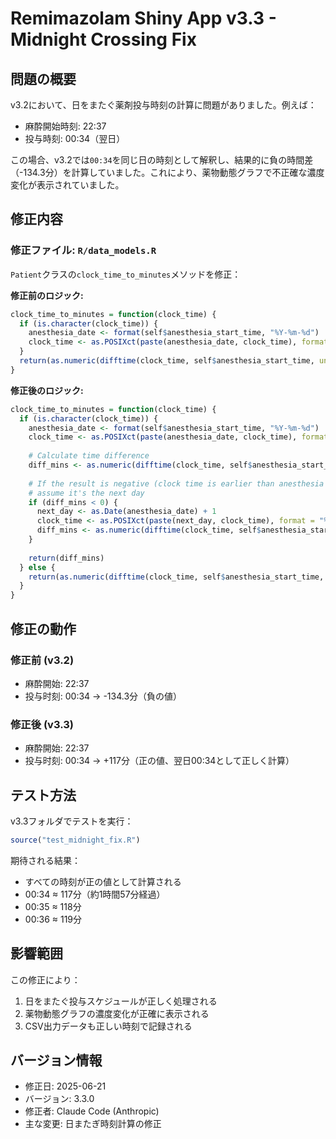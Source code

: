# Remimazolam Shiny App v3.3 - Midnight Crossing Fix

## 問題の概要

v3.2において、日をまたぐ薬剤投与時刻の計算に問題がありました。例えば：

- 麻酔開始時刻: 22:37
- 投与時刻: 00:34（翌日）

この場合、v3.2では`00:34`を同じ日の時刻として解釈し、結果的に負の時間差（-134.3分）を計算していました。これにより、薬物動態グラフで不正確な濃度変化が表示されていました。

## 修正内容

### 修正ファイル: `R/data_models.R`

`Patient`クラスの`clock_time_to_minutes`メソッドを修正：

**修正前のロジック:**
```r
clock_time_to_minutes = function(clock_time) {
  if (is.character(clock_time)) {
    anesthesia_date <- format(self$anesthesia_start_time, "%Y-%m-%d")
    clock_time <- as.POSIXct(paste(anesthesia_date, clock_time), format = "%Y-%m-%d %H:%M")
  }
  return(as.numeric(difftime(clock_time, self$anesthesia_start_time, units = "mins")))
}
```

**修正後のロジック:**
```r
clock_time_to_minutes = function(clock_time) {
  if (is.character(clock_time)) {
    anesthesia_date <- format(self$anesthesia_start_time, "%Y-%m-%d")
    clock_time <- as.POSIXct(paste(anesthesia_date, clock_time), format = "%Y-%m-%d %H:%M")
    
    # Calculate time difference
    diff_mins <- as.numeric(difftime(clock_time, self$anesthesia_start_time, units = "mins"))
    
    # If the result is negative (clock time is earlier than anesthesia start),
    # assume it's the next day
    if (diff_mins < 0) {
      next_day <- as.Date(anesthesia_date) + 1
      clock_time <- as.POSIXct(paste(next_day, clock_time), format = "%Y-%m-%d %H:%M")
      diff_mins <- as.numeric(difftime(clock_time, self$anesthesia_start_time, units = "mins"))
    }
    
    return(diff_mins)
  } else {
    return(as.numeric(difftime(clock_time, self$anesthesia_start_time, units = "mins")))
  }
}
```

## 修正の動作

### 修正前 (v3.2)
- 麻酔開始: 22:37
- 投与时刻: 00:34 → -134.3分（負の値）

### 修正後 (v3.3)
- 麻酔開始: 22:37
- 投与时刻: 00:34 → +117分（正の値、翌日00:34として正しく計算）

## テスト方法

v3.3フォルダでテストを実行：

```r
source("test_midnight_fix.R")
```

期待される結果：
- すべての時刻が正の値として計算される
- 00:34 ≈ 117分（約1時間57分経過）
- 00:35 ≈ 118分
- 00:36 ≈ 119分

## 影響範囲

この修正により：
1. 日をまたぐ投与スケジュールが正しく処理される
2. 薬物動態グラフの濃度変化が正確に表示される
3. CSV出力データも正しい時刻で記録される

## バージョン情報

- 修正日: 2025-06-21
- バージョン: 3.3.0
- 修正者: Claude Code (Anthropic)
- 主な変更: 日またぎ時刻計算の修正